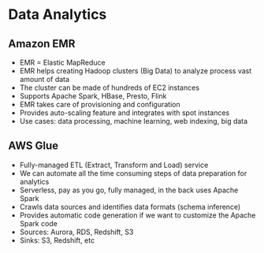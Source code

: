 # Data Analytics

## Amazon EMR

- EMR = Elastic MapReduce
- EMR helps creating Hadoop clusters (Big Data) to analyze process vast amount of data
- The cluster can be made of hundreds of EC2 instances
- Supports Apache Spark, HBase, Presto, Flink
- EMR takes care of provisioning and configuration
- Provides auto-scaling feature and integrates with spot instances
- Use cases: data processing, machine learning, web indexing, big data

## AWS Glue

- Fully-managed ETL (Extract, Transform and Load) service
- We can automate all the time consuming steps of data preparation for analytics
- Serverless, pay as you go, fully managed, in the back uses Apache Spark
- Crawls data sources and identifies data formats (schema inference)
- Provides automatic code generation if we want to customize the Apache Spark code
- Sources: Aurora, RDS, Redshift, S3
- Sinks: S3, Redshift, etc
